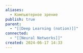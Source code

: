 ```yaml
---
aliases:
  - Компьютерное зрение
publish: true
parent:
  - "[[Deep Learning (notion)]]"
connected:
  - "[[Neural Networks]]"
created: 2024-06-17 14:33
---
```

